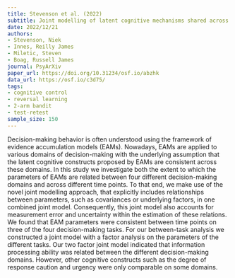 ```yaml
---
title: Stevenson et al. (2022)
subtitle: Joint modelling of latent cognitive mechanisms shared across decision-making domains
date: 2022/12/21
authors:
- Stevenson, Niek
- Innes, Reilly James
- Miletic, Steven
- Boag, Russell James
journal: PsyArXiv
paper_url: https://doi.org/10.31234/osf.io/abzhk
data_url: https://osf.io/c3d75/
tags:
- cognitive control
- reversal learning
- 2-arm bandit
- test-retest
sample_size: 150
---
```


Decision-making behavior is often understood using the framework of evidence accumulation models (EAMs). Nowadays, EAMs are applied to various domains of decision-making with the underlying assumption that the latent cognitive constructs proposed by EAMs are consistent across these domains. In this study we investigate both the extent to which the parameters of EAMs are related between four different decision-making domains and across different time points. To that end, we make use of the novel joint modelling approach, that explicitly includes relationships between parameters, such as covariances or underlying factors, in one combined joint model. Consequently, this joint model also accounts for measurement error and uncertainty within the estimation of these relations. We found that EAM parameters were consistent between time points on three of the four decision-making tasks. For our between-task analysis we constructed a joint model with a factor analysis on the parameters of the different tasks. Our two factor joint model indicated that information processing ability was related between the different decision-making domains. However, other cognitive constructs such as the degree of response caution and urgency were only comparable on some domains.
